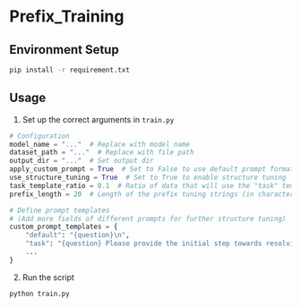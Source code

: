 # Prefix_Training

## Environment Setup

```bash
pip install -r requirement.txt
```

## Usage

1. Set up the correct arguments in `train.py`

```python
# Configuration
model_name = "..."  # Replace with model name
dataset_path = "..."  # Replace with file path
output_dir = "..."  # Set output dir
apply_custom_prompt = True  # Set to False to use default prompt format
use_structure_tuning = True  # Set to True to enable structure tuning
task_template_ratio = 0.1  # Ratio of data that will use the "task" template
prefix_length = 20  # Length of the prefix tuning strings (in characters)

# Define prompt templates
# (Add more fields of different prompts for further structure tuning)
custom_prompt_templates = {
    "default": "{question}\n",
    "task": "{question} Please provide the initial step towards resolving the question. This step may serve as a foundation but might not encompass the entire solution.\n",
    ...
}


```

2. Run the script

```bash
python train.py
```
